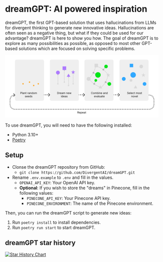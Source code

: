 # **dreamGPT**: AI powered inspiration

dreamGPT, the first GPT-based solution that uses hallucinations from LLMs for divergent thinking to generate new innovative ideas. Hallucinations are often seen as a negative thing, but what if they could be used for our advantage? dreamGPT is here to show you how. The goal of dreamGPT is to explore as many possibilities as possible, as opposed to most other GPT-based solutions which are focused on solving specific problems.

![dreamGPT flow](docs/img/dreamGPT-flow.png)

To use dreamGPT, you will need to have the following installed:

- Python 3.10+
- [Poetry](https://python-poetry.org/docs/#installation)

## Setup

- Clonse the dreamGPT repository from GitHub:
  - `git clone https://github.com/DivergentAI/dreamGPT.git`
- Rename `.env.example` to `.env` and fill in the values.
  - `OPENAI_API_KEY`: Your OpenAI API key.
  - **Optional**: If you wish to store the "dreams" in Pinecone, fill in the following values:
    - `PINECONE_API_KEY`: Your Pinecone API key.
    - `PINECONE_ENVIRONMENT`: The name of the Pinecone environment.

Then, you can run the dreamGPT script to generate new ideas:

1. Run `poetry install` to install dependencies.
2. Run `poetry run start` to start dreamGPT.

## dreamGPT star history

[![Star History Chart](https://api.star-history.com/svg?repos=DivergentAI/dreamGPT&type=Date)](https://star-history.com/#DivergentAI/dreamGPT&Date)
